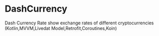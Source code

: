 # DashCurrency
Dash Currency Rate show exchange rates of different cryptocurrencies
(Kotlin,MVVM,Livedat Model,Retrofit,Coroutines,Koin)